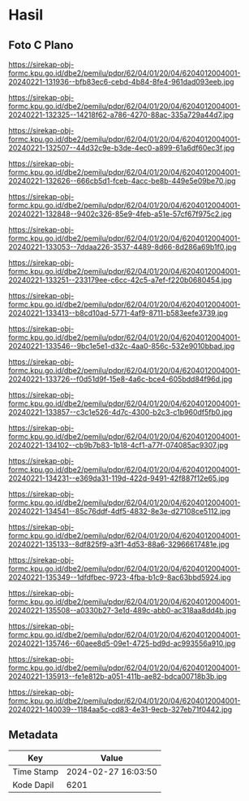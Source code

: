 # Hasil

## Foto C Plano

https://sirekap-obj-formc.kpu.go.id/dbe2/pemilu/pdpr/62/04/01/20/04/6204012004001-20240221-131936--bfb83ec6-cebd-4b84-8fe4-961dad093eeb.jpg

https://sirekap-obj-formc.kpu.go.id/dbe2/pemilu/pdpr/62/04/01/20/04/6204012004001-20240221-132325--14218f62-a786-4270-88ac-335a729a44d7.jpg

https://sirekap-obj-formc.kpu.go.id/dbe2/pemilu/pdpr/62/04/01/20/04/6204012004001-20240221-132507--44d32c9e-b3de-4ec0-a899-61a6df60ec3f.jpg

https://sirekap-obj-formc.kpu.go.id/dbe2/pemilu/pdpr/62/04/01/20/04/6204012004001-20240221-132626--666cb5d1-fceb-4acc-be8b-449e5e09be70.jpg

https://sirekap-obj-formc.kpu.go.id/dbe2/pemilu/pdpr/62/04/01/20/04/6204012004001-20240221-132848--9402c326-85e9-4feb-a51e-57cf67f975c2.jpg

https://sirekap-obj-formc.kpu.go.id/dbe2/pemilu/pdpr/62/04/01/20/04/6204012004001-20240221-133053--7ddaa226-3537-4489-8d66-8d286a69b1f0.jpg

https://sirekap-obj-formc.kpu.go.id/dbe2/pemilu/pdpr/62/04/01/20/04/6204012004001-20240221-133251--233179ee-c6cc-42c5-a7ef-f220b0680454.jpg

https://sirekap-obj-formc.kpu.go.id/dbe2/pemilu/pdpr/62/04/01/20/04/6204012004001-20240221-133413--b8cd10ad-5771-4af9-8711-b583eefe3739.jpg

https://sirekap-obj-formc.kpu.go.id/dbe2/pemilu/pdpr/62/04/01/20/04/6204012004001-20240221-133546--9bc1e5e1-d32c-4aa0-856c-532e9010bbad.jpg

https://sirekap-obj-formc.kpu.go.id/dbe2/pemilu/pdpr/62/04/01/20/04/6204012004001-20240221-133726--f0d51d9f-15e8-4a6c-bce4-605bdd84f96d.jpg

https://sirekap-obj-formc.kpu.go.id/dbe2/pemilu/pdpr/62/04/01/20/04/6204012004001-20240221-133857--c3c1e526-4d7c-4300-b2c3-c1b960df5fb0.jpg

https://sirekap-obj-formc.kpu.go.id/dbe2/pemilu/pdpr/62/04/01/20/04/6204012004001-20240221-134102--cb9b7b83-1b18-4cf1-a77f-074085ac9307.jpg

https://sirekap-obj-formc.kpu.go.id/dbe2/pemilu/pdpr/62/04/01/20/04/6204012004001-20240221-134231--e369da31-119d-422d-9491-42f887f12e65.jpg

https://sirekap-obj-formc.kpu.go.id/dbe2/pemilu/pdpr/62/04/01/20/04/6204012004001-20240221-134541--85c76ddf-4df5-4832-8e3e-d27108ce5112.jpg

https://sirekap-obj-formc.kpu.go.id/dbe2/pemilu/pdpr/62/04/01/20/04/6204012004001-20240221-135133--8df825f9-a3f1-4d53-88a6-32966617481e.jpg

https://sirekap-obj-formc.kpu.go.id/dbe2/pemilu/pdpr/62/04/01/20/04/6204012004001-20240221-135349--1dfdfbec-9723-4fba-b1c9-8ac63bbd5924.jpg

https://sirekap-obj-formc.kpu.go.id/dbe2/pemilu/pdpr/62/04/01/20/04/6204012004001-20240221-135508--a0330b27-3e1d-489c-abb0-ac318aa8dd4b.jpg

https://sirekap-obj-formc.kpu.go.id/dbe2/pemilu/pdpr/62/04/01/20/04/6204012004001-20240221-135746--60aee8d5-09e1-4725-bd9d-ac993556a910.jpg

https://sirekap-obj-formc.kpu.go.id/dbe2/pemilu/pdpr/62/04/01/20/04/6204012004001-20240221-135913--fe1e812b-a051-411b-ae82-bdca00718b3b.jpg

https://sirekap-obj-formc.kpu.go.id/dbe2/pemilu/pdpr/62/04/01/20/04/6204012004001-20240221-140039--1184aa5c-cd83-4e31-9ecb-327eb71f0442.jpg


## Metadata

| Key        | Value               |
| ---------- | ------------------- |
| Time Stamp | 2024-02-27 16:03:50 |
| Kode Dapil | 6201                |



